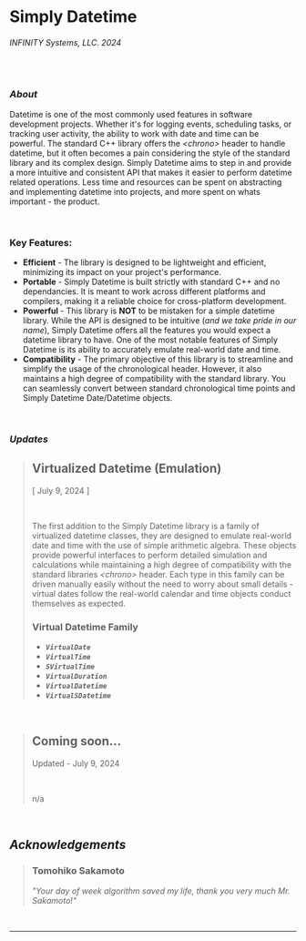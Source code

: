 # Simply Datetime
###### INFINITY Systems, LLC. 2024

<br/>

### ***About***
Datetime is one of the most commonly used features in software development projects. Whether it's for logging events, scheduling tasks, or tracking user activity, the ability to work with date and time can be powerful. The standard C++ library offers the *\<chrono>* header to handle datetime, but it often becomes a pain considering the style of the standard library and its complex design. Simply Datetime aims to step in and provide a more intuitive and consistent API that makes it easier to perform datetime related operations. Less time and resources can be spent on abstracting and implementing datetime into projects, and more spent on whats important - the product.

<br/>

### **Key Features**:
- **Efficient** - The library is designed to be lightweight and efficient, minimizing its impact on your project's performance.
- **Portable** - Simply Datetime is built strictly with standard C++ and no dependancies. It is meant to work across different platforms and compilers, making it a reliable choice for cross-platform development.
- **Powerful** - This library is **NOT** to be mistaken for a simple datetime library. While the API is designed to be intuitive (*and we take pride in our name*), Simply Datetime offers all the features you would expect a datetime library to have. One of the most notable features of Simply Datetime is its ability to accurately emulate real-world date and time.
- **Compatibility** - The primary objective of this library is to streamline and simplify the usage of the chronological header. However, it also maintains a high degree of compatibility with the standard library. You can seamlessly convert between standard chronological time points and Simply Datetime Date/Datetime objects.

<br/>

### ***Updates***
> ## Virtualized Datetime (Emulation)
> [ July 9, 2024 ]
> 
> <br/>
>
> The first addition to the Simply Datetime library is a family of virtualized datetime classes, they are designed to emulate real-world date and time with the use of simple arithmetic algebra. These objects provide powerful interfaces to perform detailed simulation and calculations while maintaining a high degree of compatibility with the standard libraries *\<chrono>* header. Each type in this family can be driven manually easily without the need to worry about small details - virtual dates follow the real-world calendar and time objects conduct themselves as expected.
> ### **Virtual Datetime Family**
> - ***`VirtualDate`***
> - ***`VirtualTime`***
> - ***`SVirtualTime`***
> - ***`VirtualDuration`***
> - ***`VirtualDatetime`***
> - ***`VirtualSDatetime`***

<br/>

> ## Coming soon...
> Updated - July 9, 2024
> 
> <br/>
>
> n/a

<br/>

## ***Acknowledgements***

> ### Tomohiko Sakamoto
> *"Your day of week algorithm saved my life, thank you very much Mr. Sakamoto!"*

<br/>

---
